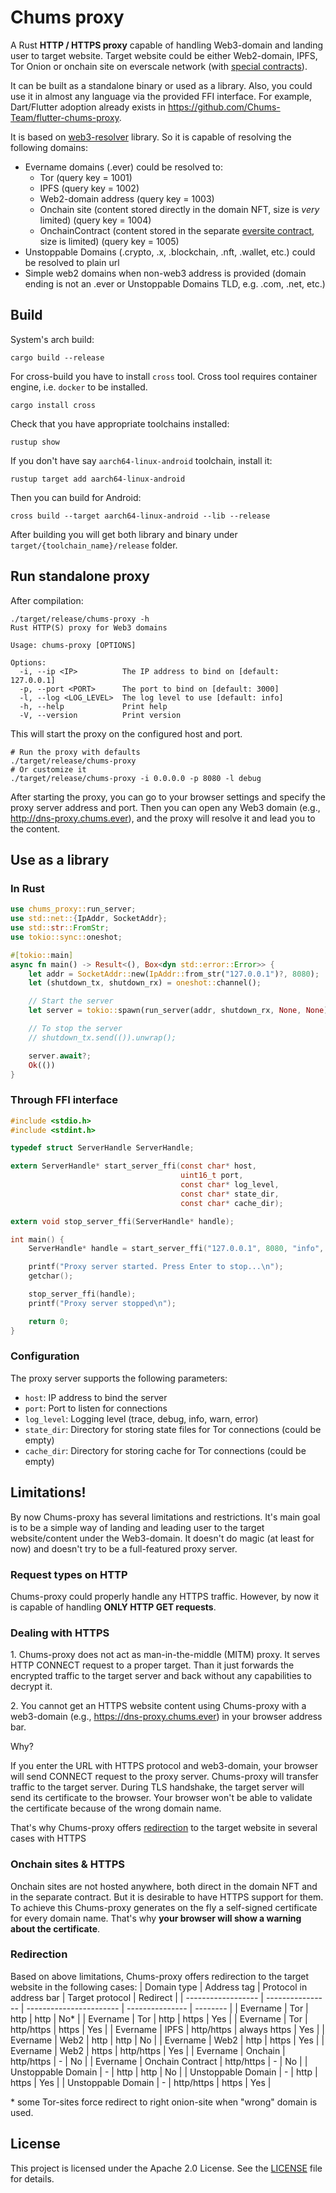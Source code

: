 # Chums proxy

A Rust **HTTP / HTTPS proxy** capable of handling Web3-domain and landing user to target website.
Target website could be either Web2-domain, IPFS, Tor Onion or onchain site on everscale network 
(with [special contracts](https://github.com/Chums-Team/everscale-onchain-site-contract)).

It can be built as a standalone binary or used as a library.
Also, you could use it in almost any language via the provided FFI interface.
For example, Dart/Flutter adoption already exists in https://github.com/Chums-Team/flutter-chums-proxy.

It is based on [web3-resolver](https://github.com/Chums-Team/web3-resolver) library. 
So it is capable of resolving the following domains:
* Evername domains (.ever) could be resolved to:
   - Tor (query key = 1001)
   - IPFS (query key = 1002)
   - Web2-domain address (query key = 1003)
   - Onchain site (content stored directly in the domain NFT, size is *very* limited) (query key = 1004)
   - OnchainContract (content stored in the separate [eversite contract](https://github.com/Chums-Team/everscale-onchain-site-contract), size is limited) (query key = 1005)
* Unstoppable Domains (.crypto, .x, .blockchain, .nft, .wallet, etc.) could be resolved to plain url
* Simple web2 domains when non-web3 address is provided (domain ending is not an .ever or Unstoppable Domains TLD, e.g. .com, .net, etc.)

## Build
System's arch build: 
```shell
cargo build --release
```
For cross-build you have to install `cross` tool. Cross tool requires container engine, i.e. `docker` to be installed. 
```shell
cargo install cross
```
Check that you have appropriate toolchains installed:
```shell
rustup show
```
If you don't have say `aarch64-linux-android` toolchain, install it:
```shell
rustup target add aarch64-linux-android
```
Then you can build for Android:
```shell
cross build --target aarch64-linux-android --lib --release
```

After building you will get both library and binary under `target/{toolchain_name}/release` folder.

## Run standalone proxy
After compilation:
```shell
./target/release/chums-proxy -h
Rust HTTP(S) proxy for Web3 domains

Usage: chums-proxy [OPTIONS]

Options:
  -i, --ip <IP>          The IP address to bind on [default: 127.0.0.1]
  -p, --port <PORT>      The port to bind on [default: 3000]
  -l, --log <LOG_LEVEL>  The log level to use [default: info]
  -h, --help             Print help
  -V, --version          Print version
```
This will start the proxy on the configured host and port.
```shell
# Run the proxy with defaults
./target/release/chums-proxy
# Or customize it
./target/release/chums-proxy -i 0.0.0.0 -p 8080 -l debug
```

After starting the proxy, you can go to your browser settings and specify the proxy server address and port. 
Then you can open any Web3 domain (e.g., http://dns-proxy.chums.ever), and the proxy will resolve it and lead you to the content.

## Use as a library
### In Rust
```rust
use chums_proxy::run_server;
use std::net::{IpAddr, SocketAddr};
use std::str::FromStr;
use tokio::sync::oneshot;

#[tokio::main]
async fn main() -> Result<(), Box<dyn std::error::Error>> {
    let addr = SocketAddr::new(IpAddr::from_str("127.0.0.1")?, 8080);
    let (shutdown_tx, shutdown_rx) = oneshot::channel();

    // Start the server
    let server = tokio::spawn(run_server(addr, shutdown_rx, None, None));

    // To stop the server
    // shutdown_tx.send(()).unwrap();

    server.await?;
    Ok(())
}
```

### Through FFI interface
```c
#include <stdio.h>
#include <stdint.h>

typedef struct ServerHandle ServerHandle;

extern ServerHandle* start_server_ffi(const char* host,
                                      uint16_t port,
                                      const char* log_level,
                                      const char* state_dir,
                                      const char* cache_dir);

extern void stop_server_ffi(ServerHandle* handle);

int main() {
    ServerHandle* handle = start_server_ffi("127.0.0.1", 8080, "info", "/tmp/state", "/tmp/cache");

    printf("Proxy server started. Press Enter to stop...\n");
    getchar();

    stop_server_ffi(handle);
    printf("Proxy server stopped\n");

    return 0;
}
```

### Configuration
The proxy server supports the following parameters:
- `host`: IP address to bind the server
- `port`: Port to listen for connections
- `log_level`: Logging level (trace, debug, info, warn, error)
- `state_dir`: Directory for storing state files for Tor connections (could be empty)
- `cache_dir`: Directory for storing cache for Tor connections (could be empty)

## Limitations!
By now Chums-proxy has several limitations and restrictions. 
It's main goal is to be a simple way of landing and leading user to the target website/content under the Web3-domain.
It doesn't do magic (at least for now) and doesn't try to be a full-featured proxy server.

### Request types on HTTP
Chums-proxy could properly handle any HTTPS traffic. 
However, by now it is capable of handling **ONLY HTTP GET requests**.

### Dealing with HTTPS
1\. Chums-proxy does not act as man-in-the-middle (MITM) proxy. 
It serves HTTP CONNECT request to a proper target.
Than it just forwards the encrypted traffic to the target server and back without any capabilities to decrypt it.

2\. You cannot get an HTTPS website content using Chums-proxy with a web3-domain (e.g., https://dns-proxy.chums.ever) in your browser address bar. 

Why?

If you enter the URL with HTTPS protocol and web3-domain, your browser will send CONNECT request to the proxy server.
Chums-proxy will transfer traffic to the target server.
During TLS handshake, the target server will send its certificate to the browser.
Your browser won't be able to validate the certificate because of the wrong domain name.

That's why Chums-proxy offers [redirection](#redirection) to the target website in several cases with HTTPS

### Onchain sites & HTTPS
Onchain sites are not hosted anywhere, both direct in the domain NFT and in the separate contract.
But it is desirable to have HTTPS support for them.
To achieve this Chums-proxy generates on the fly a self-signed certificate for every domain name.
That's why **your browser will show a warning about the certificate**.

### Redirection
Based on above limitations, Chums-proxy offers redirection to the target website in the following cases:
| Domain type        | Address tag      | Protocol in address bar | Target protocol | Redirect |
| ------------------ | ---------------- | ----------------------- | --------------- | -------- |
| Evername           | Tor              | http                    | http            | No\*     |
| Evername           | Tor              | http                    | https           | Yes      |
| Evername           | Tor              | http/https              | https           | Yes      |
| Evername           | IPFS             | http/https              | always https    | Yes      |
| Evername           | Web2             | http                    | http            | No       |
| Evername           | Web2             | http                    | https           | Yes      |
| Evername           | Web2             | https                   | http/https      | Yes      |
| Evername           | Onchain          | http/https              | -               | No       |
| Evername           | Onchain Contract | http/https              | -               | No       |
| Unstoppable Domain | -                | http                    | http            | No       |
| Unstoppable Domain | -                | http                    | https           | Yes       |
| Unstoppable Domain | -                | http/https              | https           | Yes      |

\* some Tor-sites force redirect to right onion-site when "wrong" domain is used. 

## License

This project is licensed under the Apache 2.0 License. See the [LICENSE](LICENSE) file for details.
